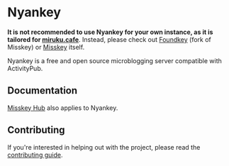 # Nyankey
**It is not recommended to use Nyankey for your own instance, as it is tailored for [miruku.cafe](https://miruku.cafe)**.
Instead, please check out [Foundkey](https://akkoma.dev/FoundKeyGang/FoundKey) (fork of Misskey) or [Misskey](https://github.com/misskey-dev/misskey) itself.

Nyankey is a free and open source microblogging server compatible with ActivityPub.

## Documentation
[Misskey Hub](https://misskey-hub.net/) also applies to Nyankey.

## Contributing
If you're interested in helping out with the project, please read the [contributing guide](./CONTRIBUTING.md).

